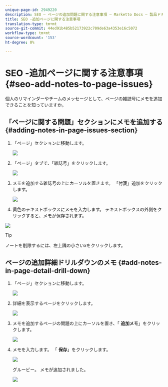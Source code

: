```yaml
---
unique-page-id: 2949220
description: SEO — ページの追加問題に関する注意事項 — Marketto Docs — 製品ドキュメント
title: SEO -追加ページに関する注意事項
translation-type: tm+mt
source-git-commit: 44ed91b485b52173922c709de63a4353e16c5072
workflow-type: tm+mt
source-wordcount: '153'
ht-degree: 0%

---
```



# SEO -追加ページに関する注意事項 {#seo-add-notes-to-page-issues}

個人のリマインダーやチームのメッセージとして、ページの雑誌号にメモを追加できることを知っていますか。

## 「ページに関する問題」セクションにメモを追加する {#adding-notes-in-page-issues-section}

1. 「ページ」セクションに移動します。

   ![](assets/image2014-9-18-13-3a11-3a43.png)

1. 「ページ」タブで、「雑誌号」をクリックします。

   ![](assets/image2014-9-18-13-3a12-3a0.png)

1. メモを追加する雑誌号の上にカーソルを置きます。 「付箋」追加をクリックします。

   ![](assets/image2014-9-18-13-3a12-3a6.png)

1. 黄色のテキストボックスにメモを入力します。 テキストボックスの外側をクリックすると、メモが保存されます。

![](assets/image2014-9-18-13-3a12-3a32.png)

>[!TIP]
>
>ノートを削除するには、左上隅の小さいxをクリックします。

## ページの追加詳細ドリルダウンのメモ {#add-notes-in-page-detail-drill-down}

1. 「ページ」セクションに移動します。

   ![](assets/image2014-9-18-13-3a12-3a59.png)

1. 詳細を表示するページをクリックします。

   ![](assets/image2014-9-18-13-3a13-3a42.png)

1. メモを追加するページの問題の上にカーソルを置き、「 **追加メモ**」をクリックします。

   ![](assets/image2014-9-18-13-3a13-3a46.png)

1. メモを入力します。 「 **保存**」をクリックします。

   ![](assets/image2014-9-18-13-3a14-3a5.png)

   グルービー。 メモが追加されました。

   ![](assets/image2014-9-18-13-3a14-3a20.png)


